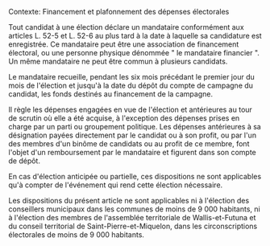 Contexte: Financement et plafonnement des dépenses électorales

Tout candidat à une élection déclare un mandataire conformément aux articles L. 52-5 et L. 52-6 au plus tard à la date à laquelle sa candidature est enregistrée. Ce mandataire peut être une association de financement électoral, ou une personne physique dénommée " le mandataire financier ". Un même mandataire ne peut être commun à plusieurs candidats.

Le mandataire recueille, pendant les six mois précédant le premier jour du mois de l'élection et jusqu'à la date du dépôt du compte de campagne du candidat, les fonds destinés au financement de la campagne.

Il règle les dépenses engagées en vue de l'élection et antérieures au tour de scrutin où elle a été acquise, à l'exception des dépenses prises en charge par un parti ou groupement politique. Les dépenses antérieures à sa désignation payées directement par le candidat ou à son profit, ou par l'un des membres d'un binôme de candidats ou au profit de ce membre, font l'objet d'un remboursement par le mandataire et figurent dans son compte de dépôt.

En cas d'élection anticipée ou partielle, ces dispositions ne sont applicables qu'à compter de l'événement qui rend cette élection nécessaire.

Les dispositions du présent article ne sont applicables ni à l'élection des conseillers municipaux dans les communes de moins de 9 000 habitants, ni à l'élection des membres de l'assemblée territoriale de Wallis-et-Futuna et du conseil territorial de Saint-Pierre-et-Miquelon, dans les circonscriptions électorales de moins de 9 000 habitants.